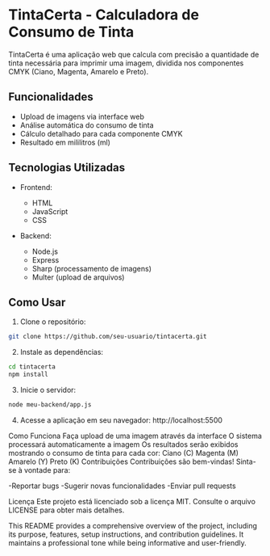 # TintaCerta - Calculadora de Consumo de Tinta

TintaCerta é uma aplicação web que calcula com precisão a quantidade de tinta necessária para imprimir uma imagem, dividida nos componentes CMYK (Ciano, Magenta, Amarelo e Preto).

## Funcionalidades

- Upload de imagens via interface web
- Análise automática do consumo de tinta
- Cálculo detalhado para cada componente CMYK
- Resultado em mililitros (ml)

## Tecnologias Utilizadas

- Frontend:
  - HTML
  - JavaScript
  - CSS
  
- Backend:
  - Node.js
  - Express
  - Sharp (processamento de imagens)
  - Multer (upload de arquivos)

## Como Usar

1. Clone o repositório:
```bash
git clone https://github.com/seu-usuario/tintacerta.git 
```
2. Instale as dependências:
```bash
cd tintacerta
npm install
```

3. Inicie o servidor:
```bash
node meu-backend/app.js
```

4. Acesse a aplicação em seu navegador: http://localhost:5500

Como Funciona
Faça upload de uma imagem através da interface
O sistema processará automaticamente a imagem
Os resultados serão exibidos mostrando o consumo de tinta para cada cor:
Ciano (C)
Magenta (M)
Amarelo (Y)
Preto (K)
Contribuições
Contribuições são bem-vindas! Sinta-se à vontade para:

-Reportar bugs
-Sugerir novas funcionalidades
-Enviar pull requests

Licença
Este projeto está licenciado sob a licença MIT. Consulte o arquivo LICENSE para obter mais detalhes.

This README provides a comprehensive overview of the project, including its purpose, features, setup instructions, and contribution guidelines. It maintains a professional tone while being informative and user-friendly.
